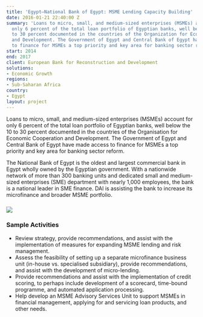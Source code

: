 ```yaml
---
title: 'Egypt—National Bank of Egypt: MSME Lending Capacity Building'
date: 2016-01-21 22:40:00 Z
summary: 'Loans to micro, small, and medium-sized enterprises (MSMEs) account for
  only 6 percent of the total loan portfolio of Egyptian banks, well below the 10
  to 30 percent documented in the countries of the Organization for Economic Cooperation
  and Development. The Government of Egypt and Central Bank of Egypt have made access
  to finance for MSMEs a top priority and key area for banking sector reform. '
start: 2014
end: 2017
client: European Bank for Reconstruction and Development
solutions:
- Economic Growth
regions:
- Sub-Saharan Africa
country:
- Egypt
layout: project
---
```


Loans to micro, small, and medium-sized enterprises (MSMEs) account for only 6 percent of the total loan portfolio of Egyptian banks, well below the 10 to 30 percent documented in the countries of the Organisation for Economic Cooperation and Development. The Government of Egypt and Central Bank of Egypt have made access to finance for MSMEs a top priority and key area for banking sector reform.

The National Bank of Egypt is the oldest and largest commercial bank in Egypt wholly owned by the Egyptian government. With a nationwide network of more than 300 banking units and dedicated small and medium-sized enterprises (SME) department with nearly 1,000 employees, the bank is a national leader in SME finance. DAI is assisting the bank to increase its microfinance and broader MSME portfolio.

###  ![][1]

###  Sample Activities

* Review strategy, provide recommendations, and assist with the implementation of measures for expanding MSME lending and risk management.
* Assess the feasibility of setting up a separate microfinance business unit (in-house vs. specialised subsidiary), provide recommendations, and assist with the development of micro-lending.
* Provide recommendations and assist with the implementation of credit scoring, to perhaps include development of a scorecard, time-bound programme, and automated application processing.
* Help develop an MSME Advisory Services Unit to support MSMEs in financial management, applying for and servicing loan products, and other needs.

[1]: /assets/images/projects/egyptmse.jpg
